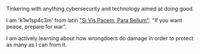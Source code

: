 Tinkering with anything cybersecurity and technology aimed at doing good.

I am 'k1w1sp4c3m' from latin ["Si Vis Pacem, Para Bellum"](https://en.wikipedia.org/wiki/Si_vis_pacem,_para_bellum): "If you want peace, prepare for war".

I am actively learning about how wrongdoers do damage in order to protect as many as I can from it.

